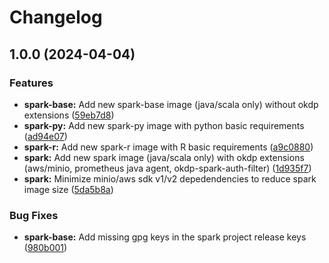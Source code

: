 # Changelog

## 1.0.0 (2024-04-04)


### Features

* **spark-base:** Add new spark-base image (java/scala only) without okdp extensions ([59eb7d8](https://github.com/OKDP/spark-images/commit/59eb7d8530a79efb0b84396256625c087fc9e25e))
* **spark-py:** Add new spark-py image with python basic requirements ([ad94e07](https://github.com/OKDP/spark-images/commit/ad94e07da550eb00e2228b539d166450ef2e1a4d))
* **spark-r:** Add new spark-r image with R basic requirements ([a9c0880](https://github.com/OKDP/spark-images/commit/a9c0880ebdd7c67c09e4150740bfb0be57a9d9f3))
* **spark:** Add new spark image (java/scala only) with okdp extensions (aws/minio, prometheus java agent, okdp-spark-auth-filter) ([1d935f7](https://github.com/OKDP/spark-images/commit/1d935f744ede3160eba6fb4d05dd8b71e9bed991))
* **spark:** Minimize minio/aws sdk v1/v2 depedendencies to reduce spark image size ([5da5b8a](https://github.com/OKDP/spark-images/commit/5da5b8a734c40d178e35d7981434afc66fc29604))


### Bug Fixes

* **spark-base:** Add missing gpg keys in the spark project release keys ([980b001](https://github.com/OKDP/spark-images/commit/980b0011181f23ed6867b1e4c32489f8904b3543))
